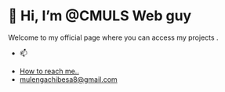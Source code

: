 <html>

   
<h1> 👋 Hi, I’m @CMULS Web guy </h1>
Welcome to my official page where you can access my projects .
 
- 📫 <li><a href="#How to reach me..">How to reach me..</a></li>
      <li><a href="#mulengachibesa8@gmail.com">mulengachibesa8@gmail.com</a></li>
      
  </html>
   

<!---
CMULS/CMULS is a ✨ special ✨ repository because its `README.md` (this file) appears on your GitHub profile.
You can click the Preview link to take a look at your changes
--->
